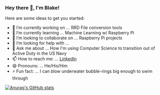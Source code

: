 ### Hey there 👋, I'm Blake!


Here are some ideas to get you started:

- 🔭 I’m currently working on ... RRD File conversion tools
- 🌱 I’m currently learning ... Machine Learning w/ Raspberry Pi
- 👯 I’m looking to collaborate on ... Raspberry Pi projects
- 🤔 I’m looking for help with ... 
- 💬 Ask me about ... How I'm using Computer Science to transition out of Active Duty in the US Navy
- 📫 How to reach me: ... [LinkedIn](https://www.linkedin.com/in/blakecwerner/)
- 😄 Pronouns: ... He/His/Him
- ⚡ Fun fact: ... I can blow underwater bubble-rings big enough to swim through

[![Anurag's GitHub stats](https://github-readme-stats.vercel.app/api?username=werernblake)](https://github.com/wernerblake/github-readme-stats)
